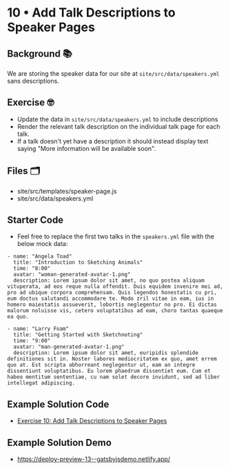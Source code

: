 # 10 • Add Talk Descriptions to Speaker Pages

## Background 📚

We are storing the speaker data for our site at `site/src/data/speakers.yml` sans descriptions.

## Exercise 🤓

- Update the data in `site/src/data/speakers.yml` to include descriptions
- Render the relevant talk description on the individual talk page for each talk. 
- If a talk doesn't yet have a description it should instead display text saying "More information will be available soon".


## Files 🗂
- site/src/templates/speaker-page.js
- site/src/data/speakers.yml

## Starter Code

- Feel free to replace the first two talks in the `speakers.yml` file with the below mock data:

```
- name: "Angela Toad"
  title: "Introduction to Sketching Animals"
  time: "8:00"
  avatar: "woman-generated-avatar-1.png"
  description: Lorem ipsum dolor sit amet, no quo postea aliquam vituperata, ad eos reque nulla offendit. Duis equidem invenire mei ad, pro ad ubique corpora comprehensam. Quis legendos honestatis cu pri, eum doctus salutandi accommodare te. Modo zril vitae in eam, ius in homero maiestatis assueverit, lobortis neglegentur no pro. Ei dictas malorum noluisse vis, cetero voluptatibus ad eam, choro tantas quaeque ea quo.

- name: "Larry Foam"
  title: "Getting Started with Sketchnoting"
  time: "9:00"
  avatar: "man-generated-avatar-1.png"
  description: Lorem ipsum dolor sit amet, euripidis splendide definitiones sit in. Noster labores mediocritatem ex quo, amet errem quo at. Est scripta abhorreant neglegentur ut, eam an integre dissentiunt voluptatibus. Eu lorem phaedrum dissentiet eum. Cum et habeo mentitum sententiae, cu nam solet decore invidunt, sed ad liber intellegat adipiscing.
```

## Example Solution Code
- [Exercise 10: Add Talk Descriptions to Speaker Pages](https://github.com/M0nica/gatsby-workshop/pull/13/files)

## Example Solution Demo
- https://deploy-preview-13--gatsbyjsdemo.netlify.app/

